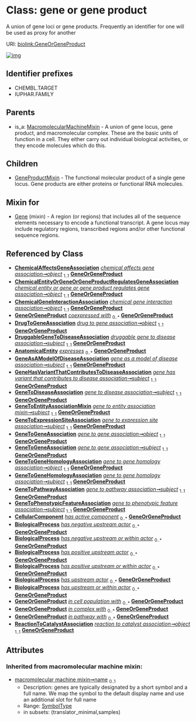 
# Class: gene or gene product


A union of gene loci or gene products. Frequently an identifier for one will be used as proxy for another

URI: [biolink:GeneOrGeneProduct](https://w3id.org/biolink/vocab/GeneOrGeneProduct)


[![img](https://yuml.me/diagram/nofunky;dir:TB/class/[ReactionToCatalystAssociation],[MacromolecularMachineMixin],[GeneToPhenotypicFeatureAssociation],[GeneToPathwayAssociation],[GeneToGeneHomologyAssociation],[GeneToGeneAssociation],[GeneToExpressionSiteAssociation],[GeneToEntityAssociationMixin],[GeneToDiseaseAssociation],[GeneProductMixin],[ChemicalAffectsGeneAssociation]++-%20object%201..1>[GeneOrGeneProduct&#124;name(i):symbol_type%20%3F],[ChemicalEntityOrGeneOrGeneProductRegulatesGeneAssociation]++-%20object%201..1>[GeneOrGeneProduct],[ChemicalGeneInteractionAssociation]++-%20object%201..1>[GeneOrGeneProduct],[DrugToGeneAssociation]++-%20object%201..1>[GeneOrGeneProduct],[DruggableGeneToDiseaseAssociation]++-%20subject%201..1>[GeneOrGeneProduct],[GeneAsAModelOfDiseaseAssociation]++-%20subject%201..1>[GeneOrGeneProduct],[GeneHasVariantThatContributesToDiseaseAssociation]++-%20subject%201..1>[GeneOrGeneProduct],[GeneToDiseaseAssociation]++-%20subject%201..1>[GeneOrGeneProduct],[GeneToEntityAssociationMixin]++-%20subject%201..1>[GeneOrGeneProduct],[GeneToExpressionSiteAssociation]++-%20subject%201..1>[GeneOrGeneProduct],[GeneToGeneAssociation]++-%20object%201..1>[GeneOrGeneProduct],[GeneToGeneAssociation]++-%20subject%201..1>[GeneOrGeneProduct],[GeneToGeneHomologyAssociation]++-%20object%201..1>[GeneOrGeneProduct],[GeneToGeneHomologyAssociation]++-%20subject%201..1>[GeneOrGeneProduct],[GeneToPathwayAssociation]++-%20subject%201..1>[GeneOrGeneProduct],[GeneToPhenotypicFeatureAssociation]++-%20subject%201..1>[GeneOrGeneProduct],[ReactionToCatalystAssociation]++-%20object%201..1>[GeneOrGeneProduct],[Gene]uses%20-.->[GeneOrGeneProduct],[GeneOrGeneProduct]^-[GeneProductMixin],[MacromolecularMachineMixin]^-[GeneOrGeneProduct],[GeneHasVariantThatContributesToDiseaseAssociation],[GeneAsAModelOfDiseaseAssociation],[Gene],[DruggableGeneToDiseaseAssociation],[DrugToGeneAssociation],[ChemicalGeneInteractionAssociation],[ChemicalEntityOrGeneOrGeneProductRegulatesGeneAssociation],[ChemicalAffectsGeneAssociation],[CellularComponent],[BiologicalProcess],[AnatomicalEntity])](https://yuml.me/diagram/nofunky;dir:TB/class/[ReactionToCatalystAssociation],[MacromolecularMachineMixin],[GeneToPhenotypicFeatureAssociation],[GeneToPathwayAssociation],[GeneToGeneHomologyAssociation],[GeneToGeneAssociation],[GeneToExpressionSiteAssociation],[GeneToEntityAssociationMixin],[GeneToDiseaseAssociation],[GeneProductMixin],[ChemicalAffectsGeneAssociation]++-%20object%201..1>[GeneOrGeneProduct&#124;name(i):symbol_type%20%3F],[ChemicalEntityOrGeneOrGeneProductRegulatesGeneAssociation]++-%20object%201..1>[GeneOrGeneProduct],[ChemicalGeneInteractionAssociation]++-%20object%201..1>[GeneOrGeneProduct],[DrugToGeneAssociation]++-%20object%201..1>[GeneOrGeneProduct],[DruggableGeneToDiseaseAssociation]++-%20subject%201..1>[GeneOrGeneProduct],[GeneAsAModelOfDiseaseAssociation]++-%20subject%201..1>[GeneOrGeneProduct],[GeneHasVariantThatContributesToDiseaseAssociation]++-%20subject%201..1>[GeneOrGeneProduct],[GeneToDiseaseAssociation]++-%20subject%201..1>[GeneOrGeneProduct],[GeneToEntityAssociationMixin]++-%20subject%201..1>[GeneOrGeneProduct],[GeneToExpressionSiteAssociation]++-%20subject%201..1>[GeneOrGeneProduct],[GeneToGeneAssociation]++-%20object%201..1>[GeneOrGeneProduct],[GeneToGeneAssociation]++-%20subject%201..1>[GeneOrGeneProduct],[GeneToGeneHomologyAssociation]++-%20object%201..1>[GeneOrGeneProduct],[GeneToGeneHomologyAssociation]++-%20subject%201..1>[GeneOrGeneProduct],[GeneToPathwayAssociation]++-%20subject%201..1>[GeneOrGeneProduct],[GeneToPhenotypicFeatureAssociation]++-%20subject%201..1>[GeneOrGeneProduct],[ReactionToCatalystAssociation]++-%20object%201..1>[GeneOrGeneProduct],[Gene]uses%20-.->[GeneOrGeneProduct],[GeneOrGeneProduct]^-[GeneProductMixin],[MacromolecularMachineMixin]^-[GeneOrGeneProduct],[GeneHasVariantThatContributesToDiseaseAssociation],[GeneAsAModelOfDiseaseAssociation],[Gene],[DruggableGeneToDiseaseAssociation],[DrugToGeneAssociation],[ChemicalGeneInteractionAssociation],[ChemicalEntityOrGeneOrGeneProductRegulatesGeneAssociation],[ChemicalAffectsGeneAssociation],[CellularComponent],[BiologicalProcess],[AnatomicalEntity])

## Identifier prefixes

 * CHEMBL.TARGET
 * IUPHAR.FAMILY

## Parents

 *  is_a: [MacromolecularMachineMixin](MacromolecularMachineMixin.md) - A union of gene locus, gene product, and macromolecular complex. These are the basic units of function in a cell. They either carry out individual biological activities, or they encode molecules which do this.

## Children

 * [GeneProductMixin](GeneProductMixin.md) - The functional molecular product of a single gene locus. Gene products are either proteins or functional RNA molecules.

## Mixin for

 * [Gene](Gene.md) (mixin)  - A region (or regions) that includes all of the sequence elements necessary to encode a functional transcript. A gene locus may include regulatory regions, transcribed regions and/or other functional sequence regions.

## Referenced by Class

 *  **[ChemicalAffectsGeneAssociation](ChemicalAffectsGeneAssociation.md)** *[chemical affects gene association➞object](chemical_affects_gene_association_object.md)*  <sub>1..1</sub>  **[GeneOrGeneProduct](GeneOrGeneProduct.md)**
 *  **[ChemicalEntityOrGeneOrGeneProductRegulatesGeneAssociation](ChemicalEntityOrGeneOrGeneProductRegulatesGeneAssociation.md)** *[chemical entity or gene or gene product regulates gene association➞object](chemical_entity_or_gene_or_gene_product_regulates_gene_association_object.md)*  <sub>1..1</sub>  **[GeneOrGeneProduct](GeneOrGeneProduct.md)**
 *  **[ChemicalGeneInteractionAssociation](ChemicalGeneInteractionAssociation.md)** *[chemical gene interaction association➞object](chemical_gene_interaction_association_object.md)*  <sub>1..1</sub>  **[GeneOrGeneProduct](GeneOrGeneProduct.md)**
 *  **[GeneOrGeneProduct](GeneOrGeneProduct.md)** *[coexpressed with](coexpressed_with.md)*  <sub>0..\*</sub>  **[GeneOrGeneProduct](GeneOrGeneProduct.md)**
 *  **[DrugToGeneAssociation](DrugToGeneAssociation.md)** *[drug to gene association➞object](drug_to_gene_association_object.md)*  <sub>1..1</sub>  **[GeneOrGeneProduct](GeneOrGeneProduct.md)**
 *  **[DruggableGeneToDiseaseAssociation](DruggableGeneToDiseaseAssociation.md)** *[druggable gene to disease association➞subject](druggable_gene_to_disease_association_subject.md)*  <sub>1..1</sub>  **[GeneOrGeneProduct](GeneOrGeneProduct.md)**
 *  **[AnatomicalEntity](AnatomicalEntity.md)** *[expresses](expresses.md)*  <sub>0..\*</sub>  **[GeneOrGeneProduct](GeneOrGeneProduct.md)**
 *  **[GeneAsAModelOfDiseaseAssociation](GeneAsAModelOfDiseaseAssociation.md)** *[gene as a model of disease association➞subject](gene_as_a_model_of_disease_association_subject.md)*  <sub>1..1</sub>  **[GeneOrGeneProduct](GeneOrGeneProduct.md)**
 *  **[GeneHasVariantThatContributesToDiseaseAssociation](GeneHasVariantThatContributesToDiseaseAssociation.md)** *[gene has variant that contributes to disease association➞subject](gene_has_variant_that_contributes_to_disease_association_subject.md)*  <sub>1..1</sub>  **[GeneOrGeneProduct](GeneOrGeneProduct.md)**
 *  **[GeneToDiseaseAssociation](GeneToDiseaseAssociation.md)** *[gene to disease association➞subject](gene_to_disease_association_subject.md)*  <sub>1..1</sub>  **[GeneOrGeneProduct](GeneOrGeneProduct.md)**
 *  **[GeneToEntityAssociationMixin](GeneToEntityAssociationMixin.md)** *[gene to entity association mixin➞subject](gene_to_entity_association_mixin_subject.md)*  <sub>1..1</sub>  **[GeneOrGeneProduct](GeneOrGeneProduct.md)**
 *  **[GeneToExpressionSiteAssociation](GeneToExpressionSiteAssociation.md)** *[gene to expression site association➞subject](gene_to_expression_site_association_subject.md)*  <sub>1..1</sub>  **[GeneOrGeneProduct](GeneOrGeneProduct.md)**
 *  **[GeneToGeneAssociation](GeneToGeneAssociation.md)** *[gene to gene association➞object](gene_to_gene_association_object.md)*  <sub>1..1</sub>  **[GeneOrGeneProduct](GeneOrGeneProduct.md)**
 *  **[GeneToGeneAssociation](GeneToGeneAssociation.md)** *[gene to gene association➞subject](gene_to_gene_association_subject.md)*  <sub>1..1</sub>  **[GeneOrGeneProduct](GeneOrGeneProduct.md)**
 *  **[GeneToGeneHomologyAssociation](GeneToGeneHomologyAssociation.md)** *[gene to gene homology association➞object](gene_to_gene_homology_association_object.md)*  <sub>1..1</sub>  **[GeneOrGeneProduct](GeneOrGeneProduct.md)**
 *  **[GeneToGeneHomologyAssociation](GeneToGeneHomologyAssociation.md)** *[gene to gene homology association➞subject](gene_to_gene_homology_association_subject.md)*  <sub>1..1</sub>  **[GeneOrGeneProduct](GeneOrGeneProduct.md)**
 *  **[GeneToPathwayAssociation](GeneToPathwayAssociation.md)** *[gene to pathway association➞subject](gene_to_pathway_association_subject.md)*  <sub>1..1</sub>  **[GeneOrGeneProduct](GeneOrGeneProduct.md)**
 *  **[GeneToPhenotypicFeatureAssociation](GeneToPhenotypicFeatureAssociation.md)** *[gene to phenotypic feature association➞subject](gene_to_phenotypic_feature_association_subject.md)*  <sub>1..1</sub>  **[GeneOrGeneProduct](GeneOrGeneProduct.md)**
 *  **[CellularComponent](CellularComponent.md)** *[has active component](has_active_component.md)*  <sub>0..\*</sub>  **[GeneOrGeneProduct](GeneOrGeneProduct.md)**
 *  **[BiologicalProcess](BiologicalProcess.md)** *[has negative upstream actor](has_negative_upstream_actor.md)*  <sub>0..\*</sub>  **[GeneOrGeneProduct](GeneOrGeneProduct.md)**
 *  **[BiologicalProcess](BiologicalProcess.md)** *[has negative upstream or within actor](has_negative_upstream_or_within_actor.md)*  <sub>0..\*</sub>  **[GeneOrGeneProduct](GeneOrGeneProduct.md)**
 *  **[BiologicalProcess](BiologicalProcess.md)** *[has positive upstream actor](has_positive_upstream_actor.md)*  <sub>0..\*</sub>  **[GeneOrGeneProduct](GeneOrGeneProduct.md)**
 *  **[BiologicalProcess](BiologicalProcess.md)** *[has positive upstream or within actor](has_positive_upstream_or_within_actor.md)*  <sub>0..\*</sub>  **[GeneOrGeneProduct](GeneOrGeneProduct.md)**
 *  **[BiologicalProcess](BiologicalProcess.md)** *[has upstream actor](has_upstream_actor.md)*  <sub>0..\*</sub>  **[GeneOrGeneProduct](GeneOrGeneProduct.md)**
 *  **[BiologicalProcess](BiologicalProcess.md)** *[has upstream or within actor](has_upstream_or_within_actor.md)*  <sub>0..\*</sub>  **[GeneOrGeneProduct](GeneOrGeneProduct.md)**
 *  **[GeneOrGeneProduct](GeneOrGeneProduct.md)** *[in cell population with](in_cell_population_with.md)*  <sub>0..\*</sub>  **[GeneOrGeneProduct](GeneOrGeneProduct.md)**
 *  **[GeneOrGeneProduct](GeneOrGeneProduct.md)** *[in complex with](in_complex_with.md)*  <sub>0..\*</sub>  **[GeneOrGeneProduct](GeneOrGeneProduct.md)**
 *  **[GeneOrGeneProduct](GeneOrGeneProduct.md)** *[in pathway with](in_pathway_with.md)*  <sub>0..\*</sub>  **[GeneOrGeneProduct](GeneOrGeneProduct.md)**
 *  **[ReactionToCatalystAssociation](ReactionToCatalystAssociation.md)** *[reaction to catalyst association➞object](reaction_to_catalyst_association_object.md)*  <sub>1..1</sub>  **[GeneOrGeneProduct](GeneOrGeneProduct.md)**

## Attributes


### Inherited from macromolecular machine mixin:

 * [macromolecular machine mixin➞name](macromolecular_machine_mixin_name.md)  <sub>0..1</sub>
     * Description: genes are typically designated by a short symbol and a full name. We map the symbol to the default display name and use an additional slot for full name
     * Range: [SymbolType](types/SymbolType.md)
     * in subsets: (translator_minimal,samples)
